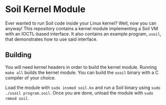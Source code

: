 # Soil Kernel Module

Ever wanted to run Soil code inside your Linux kernel? Well, now you can anyway!
This repository contains a kernel module implementing a Soil VM with an IOCTL-based
interface. It also contains an example program, `usoil`, that demonstrates how
to use said interface.

## Building

You will need kernel headers in order to build the kernel module. Running `make all`
builds the kernel module. You can build the `usoil` binary with a C compiler of your
choice.

Load the module with `sudo insmod soil.ko` and run a Soil binary using `sudo ./usoil program.soil`.
Once you are done, unload the module with `sudo rmmod soil`.
